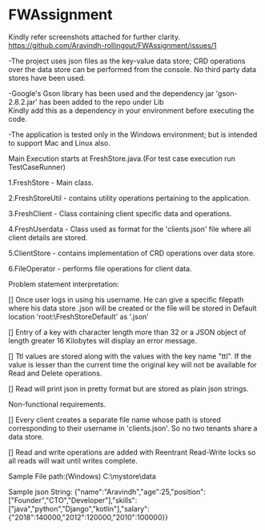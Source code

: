 # FWAssignment
Kindly refer screenshots attached for further clarity.
https://github.com/Aravindh-rollingout/FWAssignment/issues/1

-The project uses json files as the key-value data store; 
CRD operations over the data store can be performed from the console.
No third party data stores have been used.

-Google's Gson library has been used and the dependency jar 'gson-2.8.2.jar' has been added to the repo under Lib\
Kindly add this as a dependency in your environment before executing the code.
 
-The application is tested only in the Windows environment; but is intended to support Mac and Linux also.

Main Execution starts at FreshStore.java.(For test case execution run TestCaseRunner)

1.FreshStore - Main class.

2.FreshStoreUtil - contains utility operations pertaining to the application.

3.FreshClient - Class containing client specific data and operations.

4.FreshUserdata - Class used as format for the 'clients.json' file where all client details are stored.

5.ClientStore - contains implementation of CRD operations over data store.

6.FileOperator - performs file operations for client data.


Problem statement interpretation:

[] Once user logs in using his username. He can give a specific filepath where his data store
 <username>.json will be created or the file will be stored in 
 Default location 'root:\\FreshStoreDefault'
 as '<username>.json'

[] Entry of a key with character length more than 32 or a JSON object of length greater 16 Kilobytes will display an error message.

[] Ttl values are stored along with the values with the key name "ttl". 
If the value is lesser than the current time the original key will not be available for Read and Delete operations.

[] Read will print json in pretty format but are stored as plain json strings.  

Non-functional requirements.

[] Every client creates a separate file name whose path is stored corresponding to their username in 'clients.json'.
 So no two tenants share a data store. 

[] Read and write operations are added with Reentrant Read-Write locks so all reads will wait until writes complete.
 

Sample File path:(Windows)
C:\\mystore\data

Sample json String:
{"name":"Aravindh","age":25,"position":["Founder","CTO","Developer"],"skills":["java","python","Django","kotlin"],"salary":{"2018":140000,"2012":120000,"2010":100000}}

